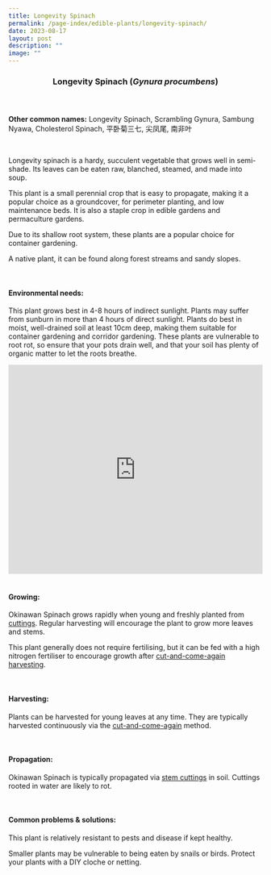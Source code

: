 ```yaml
---
title: Longevity Spinach
permalink: /page-index/edible-plants/longevity-spinach/
date: 2023-08-17
layout: post
description: ""
image: ""
---
```

<header>
	<h3>Longevity Spinach (<em>Gynura procumbens</em>)</h3>
</header>
	
<section>
	<p><strong>Other common names:</strong> Longevity Spinach, Scrambling Gynura, Sambung Nyawa, Cholesterol Spinach, 平卧菊三七, 尖凤尾, 南非叶</p>
	<br>
</section>

<section>
	<p>Longevity spinach is a hardy, succulent vegetable that grows well in semi-shade. Its leaves can be eaten raw, blanched, steamed, and made into soup.</p>
	<p>This plant is a small perennial crop that is easy to propagate, making it a popular choice as a groundcover, for perimeter planting, and low maintenance beds. It is also a staple crop in edible gardens and permaculture gardens.</p>
		<p>Due to its shallow root system, these plants are a popular choice for container gardening.</p>
	<p>A native plant, it can be found along forest streams and sandy slopes.</p>
	<br>
</section>

<section>
	<h4>Environmental needs:</h4>
		<p>This plant grows best in 4-8 hours of indirect sunlight. Plants may suffer from sunburn in more than 4 hours of direct sunlight. Plants do best in moist, well-drained soil at least 10cm deep, making them suitable for container gardening and corridor gardening. These plants are vulnerable to root rot, so ensure that your pots drain well, and that your soil has plenty of organic matter to let the roots breathe.</p>
		<iframe width="100%" height="415" src="https://www.youtube.com/embed/SfuujJwcZR8" title="YouTube video player" frameborder="0" allow="accelerometer; autoplay; clipboard-write; encrypted-media; gyroscope; picture-in-picture; web-share" allowfullscreen=""></iframe><br>
	<br>
</section>
	
<section>
	<h4>Growing:</h4>
		<p>Okinawan Spinach grows rapidly when young and freshly planted from <a href="https://staging.dmhtu0pi4p9u7.amplifyapp.com/page-index/horticulture-techniques/propagatingcuttings/">cuttings</a>. Regular harvesting will encourage the plant to grow more leaves and stems.</p>
		<p>This plant generally does not require fertilising, but it can be fed with a high nitrogen fertiliser to encourage growth after <a href="https://staging.dmhtu0pi4p9u7.amplifyapp.com/page-index/horticulture-techniques/cut-and-come-again/">cut-and-come-again harvesting</a>.</p>
	<br>
</section>

<section>
	<h4>Harvesting:</h4>
		<p>Plants can be harvested for young leaves at any time. They are typically harvested continuously via the <a href="https://staging.dmhtu0pi4p9u7.amplifyapp.com/page-index/horticulture-techniques/cut-and-come-again/">cut-and-come-again</a> method.</p>
	<br>
</section>

<section>
	<h4>Propagation:</h4>
		<p>Okinawan Spinach is typically propagated via <a href="https://staging.dmhtu0pi4p9u7.amplifyapp.com/page-index/horticulture-techniques/propagatingcuttings/">stem cuttings</a> in soil. Cuttings rooted in water are likely to rot.</p>
	<br>
</section>

<section>
	<h4>Common problems &amp; solutions:</h4>
		<p>This plant is relatively resistant to pests and disease if kept healthy.</p>
	<p>Smaller plants may be vulnerable to being eaten by snails or birds. Protect your plants with a DIY cloche or netting.</p>
	<br>
</section>